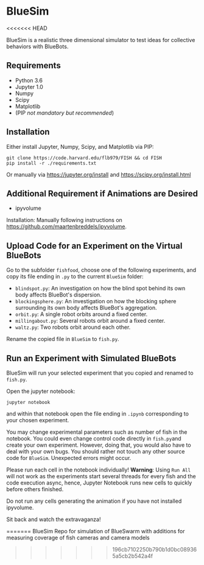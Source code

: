 # BlueSim
<<<<<<< HEAD

BlueSim is a realistic three dimensional simulator to test ideas for collective behaviors with BlueBots.

## Requirements

- Python 3.6
- Jupyter 1.0
- Numpy
- Scipy
- Matplotlib
- (PIP _not mandatory but recommended_)

## Installation

Either install Jupyter, Numpy, Scipy, and Matplotlib via PIP:

```
git clone https://code.harvard.edu/flb979/FISH && cd FISH
pip install -r ./requirements.txt
```

Or manually via https://jupyter.org/install and https://scipy.org/install.html

## Additional Requirement if Animations are Desired

- ipyvolume

Installation: Manually following instructions on https://github.com/maartenbreddels/ipyvolume.

## Upload Code for an Experiment on the Virtual BlueBots

Go to the subfolder `fishfood`, choose one of the following experiments, and copy its file ending in `.py` to the current `BlueSim` folder:

- `blindspot.py`: An investigation on how the blind spot behind its own body affects BlueBot's dispersion.
- `blockingsphere.py`: An investigation on how the blocking sphere surrounding its own body affects BlueBot's aggregation.
- `orbit.py`: A single robot orbits around a fixed center.
- `millingabout.py`: Several robots orbit around a fixed center.
- `waltz.py`: Two robots orbit around each other.

Rename the copied file in `BlueSim` to `fish.py`.

## Run an Experiment with Simulated BlueBots

BlueSim will run your selected experiment that you copied and renamed to `fish.py`.

Open the jupyter notebook:

```
jupyter notebook
```

and within that notebook open the file ending in `.ipynb` corresponding to your chosen experiment.

You may change experimental parameters such as number of fish in the notebook. You could even change control code directly in `fish.py`and create your own experiment. However, doing that, you would also have to deal with your own bugs. You should rather not touch any other source code for `BlueSim`. Unexpected errors might occur.

Please run each cell in the notebook individually! **Warning**: Using `Run All` will not work
as the experiments start several threads for every fish and the code execution
async, hence, Jupyter Notebook runs new cells to quickly before others finished.

Do not run any cells generating the animation if you have not installed ipyvolume.

Sit back and watch the extravaganza!

<!---
## Run

Open the jupyter notebook:

```
jupyter notebook
```

and within that notebook open one of the following experiment files ending in `.ipynb`:

- `millingabout.ipynb`
-->
=======
BlueSim Repo for simulation of BlueSwarm with additions for measuring coverage of fish cameras and camera models
>>>>>>> 196cb7102250b790b1d0bc089365a5cb2b542a4f
